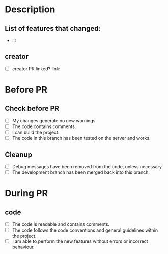 # Description
## List of features that changed:
- [ ] 
## creator
- [ ] creator PR linked?
link: 

# Before PR
## Check before PR
- [ ] My changes generate no new warnings
- [ ] The code contains comments.
- [ ] I can build the project.
- [ ] The code in this branch has been tested on the server and works.

## Cleanup
- [ ] Debug messages have been removed from the code, unless necessary.
- [ ] The development branch has been merged back into this branch.

# During PR
## code
- [ ] The code is readable and contains comments.
- [ ] The code follows the code conventions and general guidelines within the project.
- [ ] I am able to perform the new features without errors or incorrect behaviour.